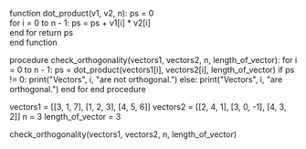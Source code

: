 
function dot_product(v1, v2, n):
    ps = 0  
    for i = 0 to n - 1:
        ps = ps + v1[i] * v2[i]  
    end for
    return ps  
end function


procedure check_orthogonality(vectors1, vectors2, n, length_of_vector):
    for i = 0 to n - 1:
        ps = dot_product(vectors1[i], vectors2[i], length_of_vector)
        if ps != 0:
            print("Vectors", i, "are not orthogonal.")
        else:
            print("Vectors", i, "are orthogonal.")
    end for
end procedure


vectors1 = [[3, 1, 7], [1, 2, 3], [4, 5, 6]]
vectors2 = [[2, 4, 1], [3, 0, -1], [4, 3, 2]]
n = 3
length_of_vector = 3

check_orthogonality(vectors1, vectors2, n, length_of_vector)
